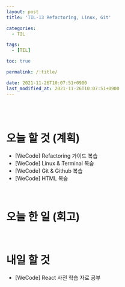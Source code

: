 ```yaml
---
layout: post
title: 'TIL-13 Refactoring, Linux, Git'

categories: 
  - TIL

tags: 
  - [TIL]

toc: true

permalink: /:title/

date: 2021-11-26T10:07:51+0900
last_modified_at: 2021-11-26T10:07:51+0900
---
```


<br>
<br>

# 오늘 할 것 (계획)

- [WeCode] Refactoring 가이드 복습
- [WeCode] Linux & Terminal 복습
- [WeCode] Git & Github 복습
- [WeCode] HTML 복습

<br>

# 오늘 한 일 (회고)



<br>

# 내일 할 것

- [WeCode] React 사전 학습 자료 공부